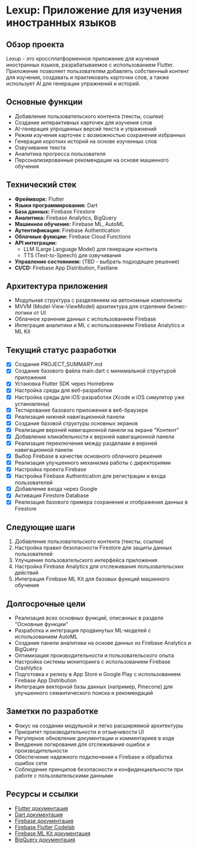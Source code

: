 # Lexup: Приложение для изучения иностранных языков
<!-- IMPORTANT: Always update the entire content of this file -->

## Обзор проекта
Lexup - это кроссплатформенное приложение для изучения иностранных языков, разрабатываемое с использованием Flutter. Приложение позволяет пользователям добавлять собственный контент для изучения, создавать и практиковать карточки слов, а также использует AI для генерации упражнений и историй.

## Основные функции
- Добавление пользовательского контента (тексты, ссылки)
- Создание интерактивных карточек для изучения слов
- AI-генерация упрощенных версий текста и упражнений
- Режим изучения карточек с возможностью сохранения избранных
- Генерация коротких историй на основе изученных слов
- Озвучивание текста
- Аналитика прогресса пользователя
- Персонализированные рекомендации на основе машинного обучения

## Технический стек
- **Фреймворк:** Flutter
- **Языки программирования:** Dart
- **База данных:** Firebase Firestore
- **Аналитика:** Firebase Analytics, BigQuery
- **Машинное обучение:** Firebase ML, AutoML
- **Аутентификация:** Firebase Authentication
- **Облачные функции:** Firebase Cloud Functions
- **API интеграции:** 
  - LLM (Large Language Model) для генерации контента
  - TTS (Text-to-Speech) для озвучивания
- **Управление состоянием:** (TBD - выбрать подходящее решение)
- **CI/CD:** Firebase App Distribution, Fastlane

## Архитектура приложения
- Модульная структура с разделением на автономные компоненты
- MVVM (Model-View-ViewModel) архитектура для отделения бизнес-логики от UI
- Облачное хранение данных с использованием Firebase
- Интеграция аналитики и ML с использованием Firebase Analytics и ML Kit

## Текущий статус разработки
- [x] Создание PROJECT_SUMMARY.md
- [x] Создание базового файла main.dart с минимальной структурой приложения
- [x] Установка Flutter SDK через Homebrew
- [x] Настройка среды для веб-разработки
- [x] Настройка среды для iOS-разработки (Xcode и iOS симулятор уже установлены)
- [x] Тестирование базового приложения в веб-браузере
- [x] Реализация нижней навигационной панели
- [x] Создание базовой структуры основных экранов
- [x] Реализация верхней навигационной панели на экране "Контент"
- [x] Добавление кликабельности к верхней навигационной панели
- [x] Реализация переключения между разделами в верхней навигационной панели
- [x] Выбор Firebase в качестве основного облачного решения
- [x] Реализация улучшенного механизма работы с директориями
- [x] Настройка проекта Firebase
- [x] Настройка Firebase Authentication для регистрации и входа пользователей
- [x] Добавление входа через Google
- [x] Активация Firestore Database
- [x] Реализация базового примера сохранения и отображения данных в Firestore

## Следующие шаги
1. Добавление пользовательского контента (тексты, ссылки)
2. Настройка правил безопасности Firestore для защиты данных пользователей
3. Улучшение пользовательского интерфейса приложения
4. Настройка Firebase Analytics для отслеживания пользовательских действий
5. Интеграция Firebase ML Kit для базовых функций машинного обучения

## Долгосрочные цели
- Реализация всех основных функций, описанных в разделе "Основные функции"
- Разработка и интеграция продвинутых ML-моделей с использованием AutoML
- Создание панели аналитики на основе данных из Firebase Analytics и BigQuery
- Оптимизация производительности и пользовательского опыта
- Настройка системы мониторинга с использованием Firebase Crashlytics
- Подготовка к релизу в App Store и Google Play с использованием Firebase App Distribution
- Интеграция векторной базы данных (например, Pinecone) для улучшенного семантического поиска и рекомендаций

## Заметки по разработке
- Фокус на создании модульной и легко расширяемой архитектуры
- Приоритет производительности и отзывчивости UI
- Регулярное обновление документации и комментариев в коде
- Внедрение логирования для отслеживания ошибок и производительности
- Обеспечение надежного подключения к Firebase и обработка ошибок сети
- Соблюдение принципов безопасности и конфиденциальности при работе с пользовательскими данными

## Ресурсы и ссылки
- [Flutter документация](https://flutter.dev/docs)
- [Dart документация](https://dart.dev/guides)
- [Firebase документация](https://firebase.google.com/docs)
- [Firebase Flutter Codelab](https://firebase.google.com/codelabs/firebase-get-to-know-flutter)
- [Firebase ML Kit документация](https://firebase.google.com/docs/ml-kit)
- [BigQuery документация](https://cloud.google.com/bigquery/docs)
